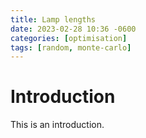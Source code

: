 ```yaml
---
title: Lamp lengths
date: 2023-02-28 10:36 -0600
categories: [optimisation]
tags: [random, monte-carlo]
---
```


# Introduction

This is an introduction.